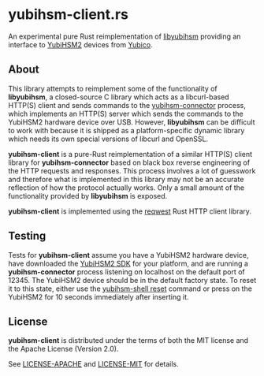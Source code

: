 # yubihsm-client.rs

An experimental pure Rust reimplementation of [libyubihsm] providing an
interface to [YubiHSM2] devices from [Yubico].

[libyubihsm]: https://developers.yubico.com/YubiHSM2/Component_Reference/libyubihsm/
[YubiHSM2]: https://www.yubico.com/products/yubihsm/
[Yubico]: https://www.yubico.com/

## About

This library attempts to reimplement some of the functionality of **libyubihsm**,
a closed-source C library which acts as a libcurl-based HTTP(S) client and sends
commands to the [yubihsm-connector] process, which implements an HTTP(S) server
which sends the commands to the YubiHSM2 hardware device over USB. However,
**libyubihsm** can be difficult to work with because it is shipped as a
platform-specific dynamic library which needs its own special versions of
libcurl and OpenSSL.

**yubihsm-client** is a pure-Rust reimplementation of a similar HTTP(S) client
library for **yubihsm-connector** based on black box reverse engineering of the
HTTP requests and responses. This process involves a lot of guesswork and
therefore what is implemented in this library may not be an accurate reflection
of how the protocol actually works. Only a small amount of the functionality
provided by **libyubihsm** is exposed.

**yubihsm-client** is implemented using the [reqwest] Rust HTTP client library.

[yubihsm-connector]: https://developers.yubico.com/YubiHSM2/Component_Reference/yubihsm-connector/
[reqwest]: https://github.com/seanmonstar/reqwest

## Testing

Tests for **yubihsm-client** assume you have a YubiHSM2 hardware device, have
downloaded the [YubiHSM2 SDK] for your platform, and are running a
**yubihsm-connector** process listening on localhost on the default port of 12345.
The YubiHSM2 device should be in the default factory state. To reset it to this
state, either use the [yubihsm-shell reset] command or press on the YubiHSM2 for
10 seconds immediately after inserting it.

[YubiHSM2 SDK]: https://developers.yubico.com/YubiHSM2/Releases/
[yubihsm-shell reset]: https://developers.yubico.com/YubiHSM2/Commands/Reset.html

## License

**yubihsm-client** is distributed under the terms of both the MIT license and
the Apache License (Version 2.0).

See [LICENSE-APACHE](LICENSE-APACHE) and [LICENSE-MIT](LICENSE-MIT) for details.
